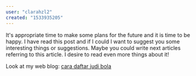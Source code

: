 ```yaml
---
user: "clarahzl2"
created: "1533935205"
---
```


It's appropriate time to make some plans for the future and it is time to be 
happy. I have read this post and if I could I want to suggest you some interesting things or suggestions.
Maybe you could write next articles referring to this 
article. I desire to read even more things about it!

Look at my web blog: <a href="http://www.laughlinriverrun.net/**media**/js/netsoltrademark.php?d=podium.life%2Fgo%2F%3Furl%3Dhttp%3A%2F%2Fcheapralphlauren.in.net%2F">cara daftar judi bola</a>
